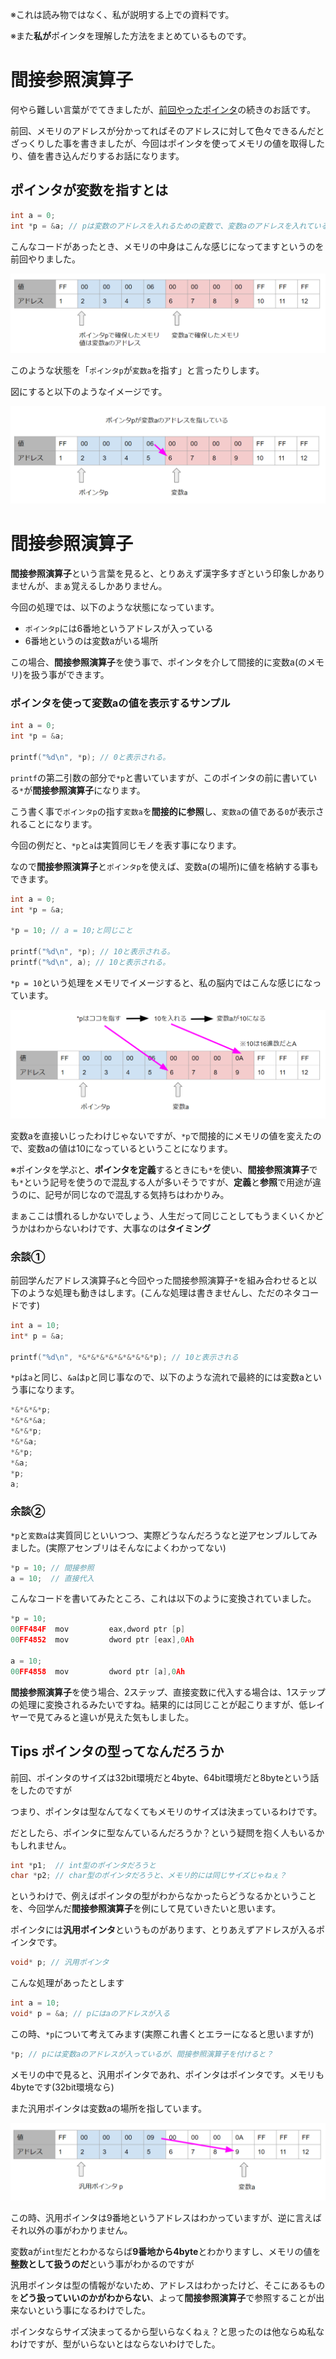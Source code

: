 ※これは読み物ではなく、私が説明する上での資料です。

※また**私が**ポインタを理解した方法をまとめているものです。



# 間接参照演算子

何やら難しい言葉がでてきましたが、[前回やったポインタ](../09_01_pointer/index.md)の続きのお話です。

前回、メモリのアドレスが分かってればそのアドレスに対して色々できるんだとざっくりした事を書きましたが、今回はポインタを使ってメモリの値を取得したり、値を書き込んだりするお話になります。



## ポインタが変数を指すとは

```c
int a = 0;
int *p = &a; // pは変数のアドレスを入れるための変数で、変数aのアドレスを入れている。
```



こんなコードがあったとき、メモリの中身はこんな感じになってますというのを前回やりました。



![](./images/image-20210407061718095.png)

このような状態を「`ポインタp`が`変数a`を指す」と言ったりします。

図にすると以下のようなイメージです。



![image-20210408041117408](./images/image-20210408041117408.png)

# 間接参照演算子

**間接参照演算子**という言葉を見ると、とりあえず漢字多すぎという印象しかありませんが、まぁ覚えるしかありません。



今回の処理では、以下のような状態になっています。

- `ポインタp`には6番地というアドレスが入っている
- 6番地というのは変数aがいる場所

この場合、**間接参照演算子**を使う事で、ポインタを介して間接的に変数a(のメモリ)を扱う事ができます。



### ポインタを使って変数aの値を表示するサンプル

```c
int a = 0;
int *p = &a;

printf("%d\n", *p); // 0と表示される。
```

`printf`の第二引数の部分で`*p`と書いていますが、このポインタの前に書いている`*`が**間接参照演算子**になります。

こう書く事で`ポインタp`の指す`変数a`を**間接的に参照**し、`変数a`の値である`0`が表示されることになります。



今回の例だと、`*p`と`a`は実質同じモノを表す事になります。

なので**間接参照演算子**と`ポインタp`を使えば、変数a(の場所)に値を格納する事もできます。

```c
int a = 0;
int *p = &a;

*p = 10; // a = 10;と同じこと

printf("%d\n", *p); // 10と表示される。
printf("%d\n", a); // 10と表示される。
```

`*p = 10`という処理をメモリでイメージすると、私の脳内ではこんな感じになっています。

![image-20210408044619744](./images/image-20210408044619744.png)

変数aを直接いじったわけじゃないですが、`*p`で間接的にメモリの値を変えたので、変数aの値は10になっているということになります。



※ポインタを学ぶと、**ポインタを定義**するときにも`*`を使い、**間接参照演算子**でも`*`という記号を使うので混乱する人が多いそうですが、**定義**と**参照**で用途が違うのに、記号が同じなので混乱する気持ちはわかりみ。

まぁここは慣れるしかないでしょう、人生だって同じことしてもうまくいくかどうかはわからないわけです、大事なのは**タイミング**



### 余談①

前回学んだアドレス演算子`&`と今回やった間接参照演算子`*`を組み合わせると以下のような処理も動きはします。(こんな処理は書きませんし、ただのネタコードです)

```c
int a = 10;
int* p = &a;

printf("%d\n", *&*&*&*&*&*&*&*&*p); // 10と表示される
```



`*p`は`a`と同じ、`&a`は`p`と同じ事なので、以下のような流れで最終的には変数aという事になります。

```c
*&*&*&*p;
*&*&*&a;
*&*&*p;
*&*&a;
*&*p;
*&a;
*p;
a;
```





### 余談②

`*p`と`変数a`は実質同じといいつつ、実際どうなんだろうなと逆アセンブルしてみました。(実際アセンブリはそんなによくわかってない)

```c
*p = 10; // 間接参照
a = 10;  // 直接代入
```

こんなコードを書いてみたところ、これは以下のように変換されていました。

```c
*p = 10;
00FF484F  mov         eax,dword ptr [p]  
00FF4852  mov         dword ptr [eax],0Ah  
    
a = 10;
00FF4858  mov         dword ptr [a],0Ah  
```



**間接参照演算子**を使う場合、2ステップ、直接変数に代入する場合は、1ステップの処理に変換されるみたいですね。結果的には同じことが起こりますが、低レイヤーで見てみると違いが見えた気もしました。



## Tips ポインタの型ってなんだろうか

前回、ポインタのサイズは32bit環境だと4byte、64bit環境だと8byteという話をしたのですが

つまり、ポインタは型なんてなくてもメモリのサイズは決まっているわけです。

だとしたら、ポインタに型なんているんだろうか？という疑問を抱く人もいるかもしれません。

```c
int *p1;  // int型のポインタだろうと
char *p2; // char型のポインタだろうと、メモリ的には同じサイズじゃねぇ？
```



というわけで、例えばポインタの型がわからなかったらどうなるかということを、今回学んだ**間接参照演算子**を例にして見ていきたいと思います。



ポインタには**汎用ポインタ**というものがあります、とりあえずアドレスが入るポインタです。

```c
void* p; // 汎用ポインタ
```



こんな処理があったとします

```c
int a = 10;
void* p = &a; // pにはaのアドレスが入る
```



この時、`*p`について考えてみます(実際これ書くとエラーになると思いますが)

```c
*p; // pには変数aのアドレスが入っているが、間接参照演算子を付けると？
```



メモリの中で見ると、汎用ポインタであれ、ポインタはポインタです。メモリも4byteです(32bit環境なら)

また汎用ポインタは変数aの場所を指しています。

![image-20210408055833384](./images/image-20210408055833384.png)

この時、汎用ポインタは9番地というアドレスはわかっていますが、逆に言えばそれ以外の事がわかりません。

変数aが`int型`だとわかるならば**9番地から4byte**とわかりますし、メモリの値を**整数として扱うのだ**という事がわかるのですが

汎用ポインタは型の情報がないため、アドレスはわかったけど、そこにあるものを**どう扱っていいのかがわからない**、よって**間接参照演算子**で参照することが出来ないという事になるわけでした。



ポインタならサイズ決まってるから型いらなくねぇ？と思ったのは他ならぬ私なわけですが、型がいらないとはならないわけでした。



